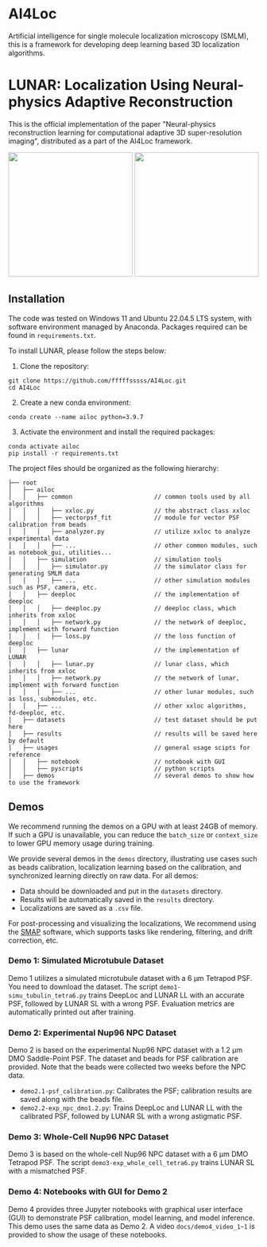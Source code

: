 # AI4Loc
Artificial intelligence for single molecule localization microscopy (SMLM), 
this is a framework for developing deep learning based 3D localization algorithms.

# LUNAR: Localization Using Neural-physics Adaptive Reconstruction
This is the official implementation of the paper "Neural-physics reconstruction learning for computational adaptive 3D super-resolution imaging", 
distributed as a part of the AI4Loc framework.

<p align="center">
    <img src="docs/NPCmovie1~2.gif" height='250'>
    <img src="docs/Neuron_movie1~1.gif" height='250'>
</p>

## Installation
The code was tested on Windows 11 and Ubuntu 22.04.5 LTS system, 
with software environment managed by Anaconda.
Packages required can be found in `requirements.txt`.  

To install LUNAR, please follow the steps below:

1. Clone the repository:
```commandline
git clone https://github.com/fffffsssss/AI4Loc.git
cd AI4Loc
```

2. Create a new conda environment:
```commandline
conda create --name ailoc python=3.9.7 
```

3. Activate the environment and install the required packages:
```commandline
conda activate ailoc
pip install -r requirements.txt
```

The project files should be organized as the following hierarchy:
```
├── root
│   ├── ailoc
│   │   ├── common                       // common tools used by all algorithms
│   │   │   ├── xxloc.py                 // the abstract class xxloc
│   │   │   ├── vectorpsf_fit            // module for vector PSF calibration from beads
│   │   │   ├── analyzer.py              // utilize xxloc to analyze experimental data
│   │   │   ├── ...                      // other common modules, such as notebook_gui, utilities...
│   │   ├── simulation                   // simulation tools
│   │   │   ├── simulator.py             // the simulator class for generating SMLM data
│   │   │   ├── ...                      // other simulation modules such as PSF, camera, etc.
│   │   ├── deeploc                      // the implementation of deeploc
│   │   │   ├── deeploc.py               // deeploc class, which inherits from xxloc
│   │   │   ├── network.py               // the network of deeploc, implement with forward function
│   │   │   ├── loss.py                  // the loss function of deeploc
│   │   ├── lunar                        // the implementation of LUNAR
│   │   │   ├── lunar.py                 // lunar class, which inherits from xxloc
│   │   │   ├── network.py               // the network of lunar, implement with forward function
│   │   │   ├── ...                      // other lunar modules, such as loss, submodules, etc.
│   │   ├── ...                          // other xxloc algorithms, fd-deeploc, etc.
│   ├── datasets                         // test dataset should be put here
│   ├── results                          // results will be saved here by default
│   ├── usages                           // general usage scipts for reference
│   │   ├── notebook                     // notebook with GUI
│   │   ├── pyscripts                    // python scripts
│   ├── demos                            // several demos to show how to use the framework
```

## Demos
We recommend running the demos on a GPU with at least 24GB of memory. 
If such a GPU is unavailable, 
you can reduce the `batch_size` or `context_size` to lower GPU memory usage during training. 

We provide several demos in the `demos` directory, illustrating use cases such as beads calibration, 
localization learning based on the calibration, and synchronized learning directly on raw data. 
For all demos: 

* Data should be downloaded and put in the `datasets` directory.
* Results will be automatically saved in the `results` directory.
* Localizations are saved as a `.csv` file. 

For post-processing and visualizing the localizations, 
We recommend using the [SMAP](https://www.nature.com/articles/s41592-020-0938-1) software, 
which supports tasks like rendering, filtering, and drift correction, etc.

### Demo 1: Simulated Microtubule Dataset
Demo 1 utilizes a simulated microtubule dataset with a 6 μm Tetrapod PSF. 
You need to download the dataset.
The script `demo1-simu_tubulin_tetra6.py` trains DeepLoc and LUNAR LL with an accurate PSF, followed by LUNAR SL with a wrong PSF. 
Evaluation metrics are automatically printed out after training.

### Demo 2: Experimental Nup96 NPC Dataset
Demo 2 is based on the experimental Nup96 NPC dataset with a 1.2 μm DMO Saddle-Point PSF. 
The dataset and beads for PSF calibration are provided. 
Note that the beads were collected two weeks before the NPC data. 

* `demo2.1-psf_calibration.py`: Calibrates the PSF; calibration results are saved along with the beads file.
* `demo2.2-exp_npc_dmo1.2.py`: Trains DeepLoc and LUNAR LL with the calibrated PSF, followed by LUNAR SL with a wrong astigmatic PSF.

### Demo 3: Whole-Cell Nup96 NPC Dataset
Demo 3 is based on the whole-cell Nup96 NPC dataset with a 6 μm DMO Tetrapod PSF. 
The script `demo3-exp_whole_cell_tetra6.py` trains LUNAR SL with a mismatched PSF.

### Demo 4: Notebooks with GUI for Demo 2
Demo 4 provides three Jupyter notebooks with graphical user interface (GUI) to demonstrate PSF calibration, model learning, and model inference. 
This demo uses the same data as Demo 2. 
A video `docs/demo4_video_1~1` is provided to show the usage of these notebooks.
